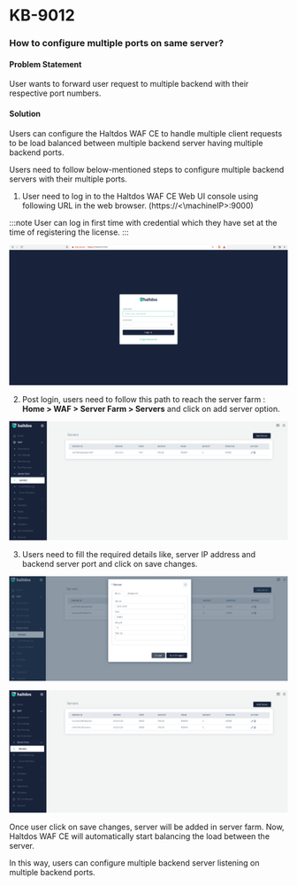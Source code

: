 # KB-9012

### **How to configure multiple ports on same server?**

#### **Problem Statement**

User wants to forward user request to multiple backend with their respective port numbers.

#### **Solution**

Users can configure the Haltdos WAF CE to handle multiple client requests to be load balanced between multiple backend server having multiple backend ports.

Users need to follow below-mentioned steps to configure multiple backend servers with their multiple ports.

1. User need to log in to the Haltdos WAF CE Web UI console using following URL in the web browser. (https://<\machineIP>:9000)

:::note
User can log in first time with credential which they have set at the time of registering the license.
:::

![](/img/ce-waf/kb/login.png)

2. Post login, users need to follow this path to reach the server farm : **Home > WAF > Server Farm > Servers** and click on add server option.

![](/img/ce-waf/kb/add_server.png)

3. Users need to fill the required details like, server IP address and backend server port and click on save changes.

![](/img/ce-waf/kb/add_server3.png)

![](/img/ce-waf/kb/add_server4.png)

Once user click on save changes, server will be added in server farm. Now, Haltdos WAF CE will automatically start balancing the load between the server.

In this way, users can configure multiple backend server listening on multiple backend ports.
